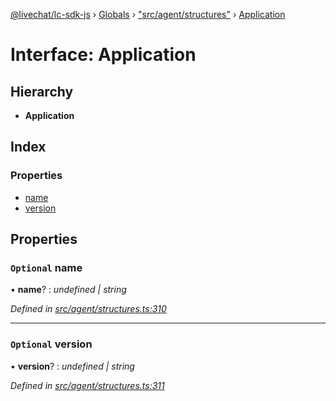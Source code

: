 [@livechat/lc-sdk-js](../README.md) › [Globals](../globals.md) › ["src/agent/structures"](../modules/_src_agent_structures_.md) › [Application](_src_agent_structures_.application.md)

# Interface: Application

## Hierarchy

* **Application**

## Index

### Properties

* [name](_src_agent_structures_.application.md#optional-name)
* [version](_src_agent_structures_.application.md#optional-version)

## Properties

### `Optional` name

• **name**? : *undefined | string*

*Defined in [src/agent/structures.ts:310](https://github.com/livechat/lc-sdk-js/blob/de56f05/src/agent/structures.ts#L310)*

___

### `Optional` version

• **version**? : *undefined | string*

*Defined in [src/agent/structures.ts:311](https://github.com/livechat/lc-sdk-js/blob/de56f05/src/agent/structures.ts#L311)*

